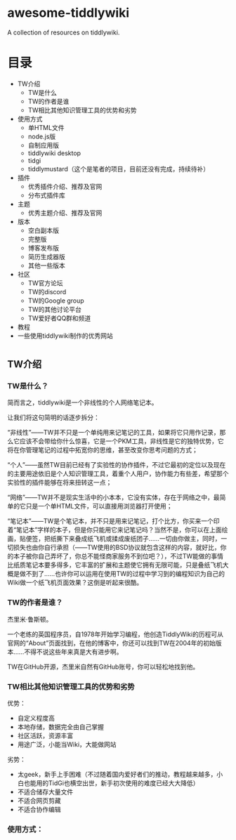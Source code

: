 # awesome-tiddlywiki
A collection of resources on tiddlywiki.

# 目录

- TW介绍
   - TW是什么
   - TW的作者是谁
   - TW相比其他知识管理工具的优势和劣势
- 使用方式
   - 单HTML文件
   - node.js版
   - 自制应用版
   - tiddlywiki desktop
   - tidgi
   - tiddlymustard（这个是笔者的项目，目前还没有完成，持续待补）
- 插件
   - 优秀插件介绍、推荐及官网
   - 分布式插件库
- 主题
   - 优秀主题介绍、推荐及官网
- 版本
   - 空白副本版
   - 完整版
   - 博客发布版
   - 简历生成器版
   - 其他一些版本
- 社区
   - TW官方论坛
   - TW的discord
   - TW的Google group
   - TW的其他讨论平台
   - TW爱好者QQ群和频道
- 教程
- 一些使用tiddlywiki制作的优秀网站

#

## TW介绍

### TW是什么？

简而言之，tiddlywiki是一个非线性的个人网络笔记本。

让我们将这句简明的话逐步拆分：

“非线性”——TW并不只是一个单纯用来记笔记的工具，如果将它只用作记录，那么它应该不会带给你什么惊喜，它是一个PKM工具，非线性是它的独特优势，它将在你管理笔记的过程中拓宽你的思维，甚至改变你思考问题的方式；

“个人”——虽然TW目前已经有了实验性的协作插件，不过它最初的定位以及现在的主要用途依旧是个人知识管理工具，着重个人用户，协作能力有些差，希望那个实验性的插件能够在将来扭转这一点；

“网络”——TW并不是现实生活中的小本本，它没有实体，存在于网络之中，最简单的它只是一个单HTML文件，可以直接用浏览器打开使用；

“笔记本”——TW是个笔记本，并不只是用来记笔记，打个比方，你买来一个印着“笔记本”字样的本子，但是你只能用它来记笔记吗？当然不是，你可以在上面绘画，贴便签，把纸撕下来叠成纸飞机或揉成废纸团子……一切由你做主，同时，一切损失也由你自行承担（——TW使用的BSD协议就包含这样的内容，就好比，你的本子被你自己弄坏了，你总不能怪商家服务不到位吧？），不过TW能做的事情比纸质笔记本要多得多，它丰富的扩展和主题使它拥有无限可能，只是叠纸飞机大概是做不到了……也许你可以运用在使用TW的过程中学习到的编程知识为自己的Wiki做一个纸飞机页面效果？这倒是听起来很酷。

### TW的作者是谁？

杰里米·鲁斯顿。

一个老练的英国程序员，自1978年开始学习编程，他创造TiddlyWiki的历程可从官网的“About”页面找到，在他的博客中，你还可以找到TW在2004年的初始版本……不得不说这些年来真是大有进步啊。

TW在GitHub开源，杰里米自然有GitHub账号，你可以轻松地找到他。

### TW相比其他知识管理工具的优势和劣势

优势：

- 自定义程度高
- 本地存储，数据完全由自己掌握
- 社区活跃，资源丰富
- 用途广泛，小能当Wiki，大能做网站

劣势：

- 太geek，新手上手困难（不过随着国内爱好者们的推动，教程越来越多，小白也能用的TidGi也横空出世，新手初次使用的难度已经大大降低）
- 不适合储存大量文件
- 不适合网页剪藏
- 不适合协作编辑

### 使用方式：
